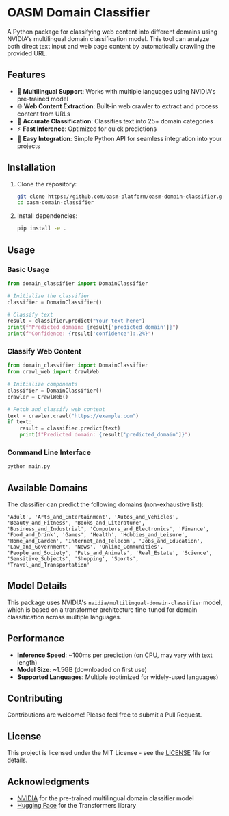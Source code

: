 # OASM Domain Classifier

A Python package for classifying web content into different domains using NVIDIA's multilingual domain classification model. This tool can analyze both direct text input and web page content by automatically crawling the provided URL.

## Features

- 🚀 **Multilingual Support**: Works with multiple languages using NVIDIA's pre-trained model
- 🌐 **Web Content Extraction**: Built-in web crawler to extract and process content from URLs
- 🎯 **Accurate Classification**: Classifies text into 25+ domain categories
- ⚡ **Fast Inference**: Optimized for quick predictions
- 🔌 **Easy Integration**: Simple Python API for seamless integration into your projects

## Installation

1. Clone the repository:

   ```bash
   git clone https://github.com/oasm-platform/oasm-domain-classifier.git
   cd oasm-domain-classifier
   ```

2. Install dependencies:
   ```bash
   pip install -e .
   ```

## Usage

### Basic Usage

```python
from domain_classifier import DomainClassifier

# Initialize the classifier
classifier = DomainClassifier()

# Classify text
result = classifier.predict("Your text here")
print(f"Predicted domain: {result['predicted_domain']}")
print(f"Confidence: {result['confidence']:.2%}")
```

### Classify Web Content

```python
from domain_classifier import DomainClassifier
from crawl_web import CrawlWeb

# Initialize components
classifier = DomainClassifier()
crawler = CrawlWeb()

# Fetch and classify web content
text = crawler.crawl("https://example.com")
if text:
    result = classifier.predict(text)
    print(f"Predicted domain: {result['predicted_domain']}")
```

### Command Line Interface

```bash
python main.py
```

## Available Domains

The classifier can predict the following domains (non-exhaustive list):

```
'Adult', 'Arts_and_Entertainment', 'Autos_and_Vehicles', 'Beauty_and_Fitness', 'Books_and_Literature', 'Business_and_Industrial', 'Computers_and_Electronics', 'Finance', 'Food_and_Drink', 'Games', 'Health', 'Hobbies_and_Leisure', 'Home_and_Garden', 'Internet_and_Telecom', 'Jobs_and_Education', 'Law_and_Government', 'News', 'Online_Communities', 'People_and_Society', 'Pets_and_Animals', 'Real_Estate', 'Science', 'Sensitive_Subjects', 'Shopping', 'Sports', 'Travel_and_Transportation'
```

## Model Details

This package uses NVIDIA's `nvidia/multilingual-domain-classifier` model, which is based on a transformer architecture fine-tuned for domain classification across multiple languages.

## Performance

- **Inference Speed**: ~100ms per prediction (on CPU, may vary with text length)
- **Model Size**: ~1.5GB (downloaded on first use)
- **Supported Languages**: Multiple (optimized for widely-used languages)

## Contributing

Contributions are welcome! Please feel free to submit a Pull Request.

## License

This project is licensed under the MIT License - see the [LICENSE](LICENSE) file for details.

## Acknowledgments

- [NVIDIA](https://huggingface.co/nvidia) for the pre-trained multilingual domain classifier model
- [Hugging Face](https://huggingface.co/) for the Transformers library
